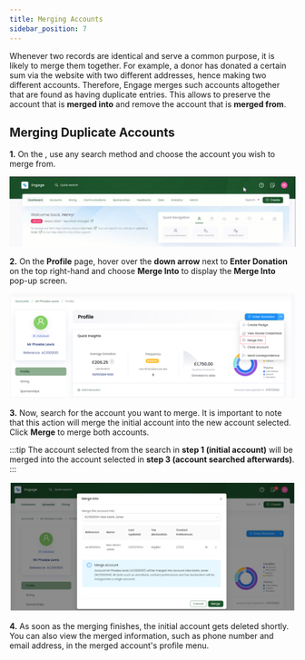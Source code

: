 ```yaml
---
title: Merging Accounts
sidebar_position: 7
---
```


Whenever two records are identical and serve a common purpose, it is likely to merge them together. For example, a donor has donated a certain sum via the website with two different addresses, hence making two different accounts. Therefore, Engage merges such accounts altogether that are found as having duplicate entries. This allows to preserve the account that is **merged into** and remove the account that is **merged from**.

## Merging Duplicate Accounts

**1.** On the <K2Link route="dashboard" text="Engage dashboard" isEngage />, use any search method and choose the account you wish to merge from.

![Search Account Video](./search-account-video.gif)

**2.** On the **Profile** page, hover over the **down arrow** next to **Enter Donation** on the top right-hand and choose **Merge Into** to display the **Merge Into** pop-up screen. 

![Three Dots](./three-dots.png)

**3.** Now, search for the account you want to merge. It is important to note that this action will merge the initial account into the new account selected. Click **Merge** to merge both accounts.

:::tip
The account selected from the search in **step 1 (initial account)** will be merged into the account selected in **step 3 (account searched afterwards)**.
:::

![Merge Into](./merge-into-updated.png)

**4.** As soon as the merging finishes, the initial account gets deleted shortly. You can also view the merged information, such as phone number and email address, in the merged account's profile menu.

